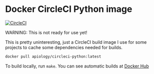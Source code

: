 # Docker CircleCI Python image

[![CircleCI](https://circleci.com/gh/apiology/docker-circleci-python.svg?style=svg)](https://circleci.com/gh/apiology/docker-circleci-python)

WARNING: This is not ready for use yet!

This is pretty uninteresting, just a CircleCI build image I use for some projects to cache some dependencies needed for builds.

```sh
docker pull apiology/circleci-python:latest
```
To build locally, run `make`.  You can see automatic builds at
[Docker Hub](https://hub.docker.com/repository/docker/apiology/circleci-python)
